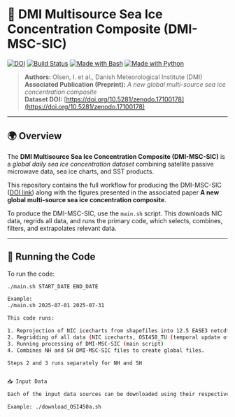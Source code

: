 # 🧊 DMI Multisource Sea Ice Concentration Composite (DMI-MSC-SIC)

[![DOI](https://zenodo.org/badge/DOI/10.5281/zenodo.17100178.svg)](https://doi.org/10.5281/zenodo.17100178)
[![Build Status](https://img.shields.io/badge/build-passing-brightgreen.svg)](#)
[![Made with Bash](https://img.shields.io/badge/Made%20with-Bash-1f425f.svg)](#)
[![Made with Python](https://img.shields.io/badge/Made%20with-Python-blue.svg)](#)

> **Authors:** Olsen, I. et al., Danish Meteorological Institute (DMI)  
> **Associated Publication (Preprint):** *A new global multi-source sea ice concentration composite*  
> **Dataset DOI:** [https://doi.org/10.5281/zenodo.17100178](https://doi.org/10.5281/zenodo.17100178)

---

## 🌍 Overview

The **DMI Multisource Sea Ice Concentration Composite (DMI-MSC-SIC)** is a *global daily sea ice concentration dataset* combining satellite passive microwave data, sea ice charts, and SST products.  

This repository contains the full workflow for producing the DMI-MSC-SIC ([DOI link](https://doi.org/10.5281/zenodo.17100178)) along with the figures presented in the associated paper **A new global multi-source sea ice concentration composite**.

To produce the DMI-MSC-SIC, use the `main.sh` script. This downloads NIC data, regrids all data, and runs the primary code, which selects, combines, filters, and extrapolates relevant data.

---

## 🚀 Running the Code

To run the code:

```bash
./main.sh START_DATE END_DATE

Example: 
./main.sh 2025-07-01 2025-07-31

This code runs:

1. Reprojection of NIC icecharts from shapefiles into 12.5 EASE3 netcdf files
2. Regridding of all data (NIC icecharts, OSI458_TU (temporal update of OSI458 PMW CDR), FMI_SMHI icecharts, BALTIC_SST) from their original grid to a regular 0.05 degree lat/lon grid. It also splits ESA CCI SST data into NH and SH
3. Running processing of DMI-MSC-SIC (main script)
4. Combines NH and SH DMI-MSC-SIC files to create global files.

Steps 2 and 3 runs separately for NH and SH


📥 Input Data

Each of the input data sources can be downloaded using their respective download scripts.

Example: ./download_OSI450a.sh



